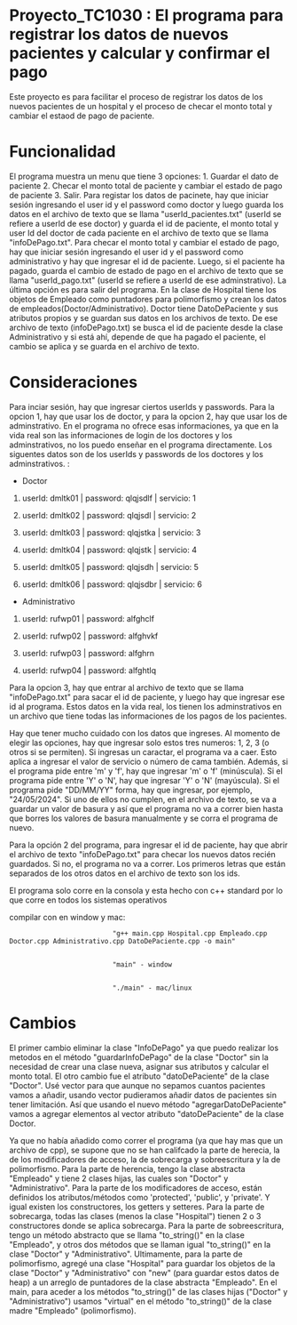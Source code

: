 # Proyecto_TC1030 : El programa para registrar los datos de nuevos pacientes y calcular y confirmar el pago
Este proyecto es para facilitar el proceso de registrar los datos de los nuevos pacientes de un hospital y el proceso de checar el monto total y cambiar el estaod de pago de paciente.  
# Funcionalidad
El programa muestra un menu que tiene 3 opciones: 1. Guardar el dato de paciente 2. Checar el monto total de paciente y cambiar el estado de pago de paciente 3. Salir. Para registar los datos de pacinete, hay que iniciar sesión ingresando el user id y el password como doctor y luego guarda los datos en el archivo de texto que se llama "userId_pacientes.txt" (userId se refiere a userId de ese doctor) y guarda el id de paciente, el monto total y user Id del doctor de cada paciente en el archivo de texto que se llama "infoDePago.txt". Para checar el monto total y cambiar el estado de pago, hay que iniciar sesión ingresando el user id y el password como administrativo y hay que ingresar el id de paciente. Luego, si el paciente ha pagado, guarda el cambio de estado de pago en el archivo de texto que se llama "userId_pago.txt" (userId se refiere a userId de ese adminstrativo). La última opción es para salir del programa. En la clase de Hospital tiene los objetos de Empleado como puntadores para polimorfismo y crean los datos de empleados(Doctor/Administrativo). Doctor tiene DatoDePaciente y sus atributos propios y se guardan sus datos en los archivos de texto. De ese archivo de texto (infoDePago.txt) se busca el id de paciente desde la clase Administrativo y si está ahí, depende de que ha pagado el paciente, el cambio se aplica y se guarda en el archivo de texto.
# Consideraciones 
Para inciar sesión, hay que ingresar ciertos userIds y passwords. Para la opcion 1, hay que usar los de doctor, y para la opcion 2, hay que usar los de adminstrativo.
En el programa no ofrece esas informaciones, ya que en la vida real son las informaciones de login de los doctores y los adminstrativos, no los puedo enseñar en el programa directamente. Los siguentes datos son de los userIds y passwords de los doctores y los adminstrativos.
:
- Doctor


1. userId: dmltk01 | password: qlqjsdlf | servicio: 1
  
2. userId: dmltk02 | password: qlqjsdl | servicio: 2
 
3. userId: dmltk03 | password: qlqjstka | servicio: 3
 
4. userId: dmltk04 | password: qlqjstk | servicio: 4
 
5. userId: dmltk05 | password: qlqjsdh | servicio: 5
 
6. userId: dmltk06 | password: qlqjsdbr | servicio: 6


- Administrativo


1. userId: rufwp01 | password: alfghclf

2. userId: rufwp02 | password: alfghvkf

3. userId: rufwp03 | password: alfghrn

4. userId: rufwp04 | password: alfghtlq

Para la opcion 3, hay que entrar al archivo de texto que se llama "infoDePago.txt" para sacar el id de paciente, y luego hay que ingresar ese id al programa. Estos datos en la vida real, los tienen los adminstrativos en un archivo que tiene todas las informaciones de los pagos de los pacientes.

Hay que tener mucho cuidado con los datos que ingreses. Al momento de elegir las opciones, hay que ingresar solo estos tres numeros: 1, 2, 3 (o otros si se permiten). Si ingresas un caractar, el programa va a caer. Esto aplica a ingresar el valor de servicio o número de cama también. Además, si el programa pide entre 'm' y 'f', hay que ingresar 'm' o 'f' (minúscula). Si el programa pide entre 'Y' o 'N', hay que ingresar 'Y' o 'N' (mayúscula). Si el programa pide "DD/MM/YY" forma, hay que ingresar, por ejemplo, "24/05/2024". Si uno de ellos no cumplen, en el archivo de texto, se va a guardar un valor de basura y así que el programa no va a correr bien hasta que borres los valores de basura manualmente y se corra el programa de nuevo.

Para la opción 2 del programa, para ingresar el id de paciente, hay que abrir el archivo de texto "infoDePago.txt" para checar los nuevos datos recién guardados. Si no, el programa no va a correr. Los primeros letras que están separados de los otros datos en el archivo de texto son los ids.
 
El programa solo corre en la consola y esta hecho con c++ standard por lo que corre en todos los sistemas operativos

compilar con en window y mac: 
                              
                              "g++ main.cpp Hospital.cpp Empleado.cpp Doctor.cpp Administrativo.cpp DatoDePaciente.cpp -o main"

                              
                              "main" - window

                              
                              "./main" - mac/linux


# Cambios
El primer cambio eliminar la clase "InfoDePago" ya que puedo realizar los metodos en el método "guardarInfoDePago" de la clase "Doctor" sin la necesidad de crear una clase nueva, asignar sus atributos y calcular el monto total.
El otro cambio fue el atributo "datoDePaciente" de la clase "Doctor". Usé vector para que aunque no sepamos cuantos pacientes vamos a añadir, usando vector pudieramos añadir datos de pacientes sin tener limitación. Así que usando el nuevo método "agregarDatoDePaciente" vamos a agregar elementos al vector atributo "datoDePaciente" de la clase Doctor.

Ya que no había añadido como correr el programa (ya que hay mas que un archivo de cpp), se supone que no se han califcado la parte de herecia, la de los modificadores de acceso, la de sobrecarga y sobreescritura y la de polimorfismo. Para la parte de herencia, tengo la clase abstracta "Empleado" y tiene 2 clases hijas, las cuales son "Doctor" y "Administrativo". Para la parte de los modificadores de acceso, están definidos los atributos/métodos como 'protected', 'public', y 'private'. Y igual existen los constructores, los getters y setteres. Para la parte de sobrecarga, todas las clases (menos la clase "Hospital") tienen 2 o 3 constructores donde se aplica sobrecarga. Para la parte de sobreescritura, tengo un método abstracto que se llama "to_string()" en la clase "Empleado", y otros dos métodos que se llaman igual "to_string()" en la clase "Doctor" y "Administrativo". Ultimamente, para la parte de polimorfismo, agregé una clase "Hospital" para guardar los objetos de la clase "Doctor" y "Administrativo" con "new" (para guardar estos datos de heap) a un arreglo de puntadores de la clase abstracta "Empleado". En el main, para aceder a los métodos "to_string()" de las clases hijas ("Doctor" y "Administrativo") usamos "virtual" en el método "to_string()" de la clase madre "Empleado" (polimorfismo). 

